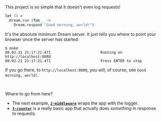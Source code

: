 This project is so simple that it doesn't even log requests!

```ocaml
let () =
  Dream.run (fun _ ->
    Dream.respond "Good morning, world!")
```

It's the absolute minimum Dream server. It just tells you where to point your
browser once the server has started:

```
$ make
08.02.21 21:17:21.471                       Running on http://localhost:8080
08.02.21 21:17:21.471                       Press ENTER to stop
```

If you go there, to `http://localhost:8080`, you will, of course, see
`Good morning, world!`.

<br>

Where to go from here?

- The next example, [**`2-middleware`**](../2-middleware) wraps the app with the
  logger.
- [**`3-counter`**](../3-counter) is a really basic app that actually does
  *something* in response to requests.
